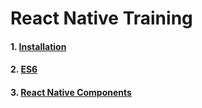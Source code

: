# React Native Training

#### 1. [Installation](https://github.com/hyochan/react-native-training/blob/master/Intallation.md#ios-installation)
#### 2. [ES6](https://github.com/hyochan/react-native-training/blob/master/es6.md)
#### 3. [React Native Components](https://github.com/hyochan/react-native-training/blob/master/react-native-components.md)